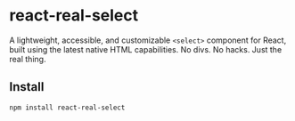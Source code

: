 # react-real-select

A lightweight, accessible, and customizable `<select>` component for React, built using the latest native HTML capabilities. No divs. No hacks. Just the real thing.

## Install

```bash
npm install react-real-select
